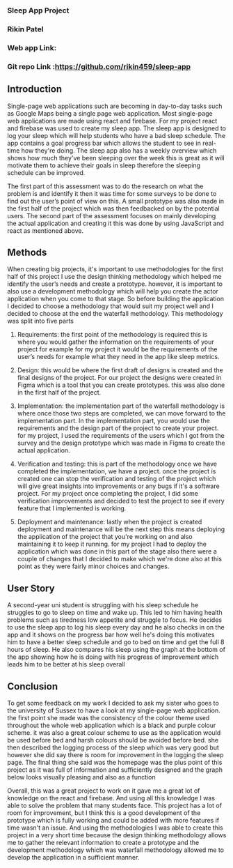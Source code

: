 

### Sleep App Project 
### Rikin Patel
### Web app Link:
### Git repo Link :https://github.com/rikin459/sleep-app



## Introduction 

Single-page web applications such are becoming in day-to-day tasks such as Google Maps being a single page web application. Most single-page web applications are made using react and firebase. For my project react and firebase was used to create my sleep app. The sleep app is designed to log your sleep which will help students who have a bad sleep schedule. The app contains a goal progress bar which allows the student to see in real-time how they're doing. The sleep app also has a weekly overview which shows how much they've been sleeping over the week this is great as it will motivate them to achieve their goals in sleep therefore the sleeping schedule can be improved.


The first part of this assessment was to do the research on what the problem is and identify it then it was time for some surveys to be done to find out the user’s point of view on this. A small prototype was also made in the first half of the project which was then feedbacked on by the potential users. The second part of the assessment focuses on mainly developing the actual application and creating it this was done by using JavaScript and react as mentioned above.

## Methods

When creating big projects, it's important to use methodologies for the first half of this project I use the design thinking methodology which helped me identify the user’s needs and create a prototype. however, it is important to also use a development methodology which will help you create the actor application when you come to that stage. So before building the application I decided to choose a methodology that would suit my project well and I decided to choose at the end the waterfall methodology. This methodology was split into five parts

1. Requirements: the first point of the methodology is required this is where you would gather the information on the requirements of your project for example for my project it would be the requirements of the user’s needs for example what they need in the app like sleep metrics.


2. Design: this would be where the first draft of designs is created and the final designs of the project. For our project the designs were created in Figma which is a tool that you can create prototypes. this was also done in the first half of the project.
 
 
3. Implementation: the implementation part of the waterfall methodology is where once those two steps are completed, we can move forward to the implementation part. In the implementation part, you would use the requirements and the design part of the project to create your project. for my project, I used the requirements of the users which I got from the survey and the design prototype which was made in Figma to create the actual application.

4. Verification and testing: this is part of the methodology once we have completed the implementation, we have a project. once the project is created one can stop the verification and testing of the project which will give great insights into improvements or any bugs if it's a software project. For my project once completing the project, I did some verification improvements and decided to test the project to see if every feature that I implemented is working.
 
5. Deployment and maintenance: lastly when the project is created deployment and maintenance will be the next step this means deploying the application of the project that you're working on and also maintaining it to keep it running. for my project I had to deploy the application which was done in this part of the stage also there were a couple of changes that I decided to make which we're done also at this point as they were fairly minor choices and changes.








## User Story 
A second-year uni student is struggling with his sleep schedule he struggles to go to sleep on time and wake up. This led to him having health problems such as tiredness low appetite and struggle to focus. He decides to use the sleep app to log his sleep every day and he also checks in on the app and it shows on the progress bar how well he's doing this motivates him to have a better sleep schedule and go to bed on time and get the full 8 hours of sleep. He also compares his sleep using the graph at the bottom of the app showing how he is doing with his progress of improvement which leads him to be better at his sleep overall

## Conclusion 
To get some feedback on my work I decided to ask my sister who goes to the university of Sussex to have a look at my single-page web application. the first point she made was the consistency of the colour theme used throughout the whole web application which is a black and purple colour scheme. it was also a great colour scheme to use as the application would be used before bed and harsh colours should be avoided before bed. she then described the logging process of the sleep which was very good but however she did say there is room for improvement in the logging the sleep page. The final thing she said was the homepage was the plus point of this project as it was full of information and sufficiently designed and the graph below looks visually pleasing and also as a function

 Overall, this was a great project to work on it gave me a great lot of knowledge on the react and firebase. And using all this knowledge I was able to solve the problem that many students face. This project has a lot of room for improvement, but I think this is a good development of the prototype which is fully working and could be added with more features if time wasn't an issue. And using the methodologies I was able to create this project in a very short time because the design thinking methodology allows me to gather the relevant information to create a prototype and the development methodology which was waterfall methodology allowed me to develop the application in a sufficient manner. 






